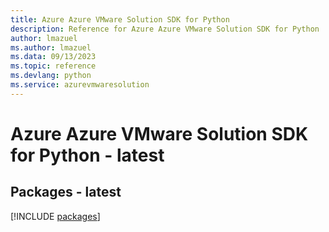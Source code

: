 ```yaml
---
title: Azure Azure VMware Solution SDK for Python
description: Reference for Azure Azure VMware Solution SDK for Python
author: lmazuel
ms.author: lmazuel
ms.data: 09/13/2023
ms.topic: reference
ms.devlang: python
ms.service: azurevmwaresolution
---
```

# Azure Azure VMware Solution SDK for Python - latest
## Packages - latest
[!INCLUDE [packages](azure-vmware-solution-index.md)]